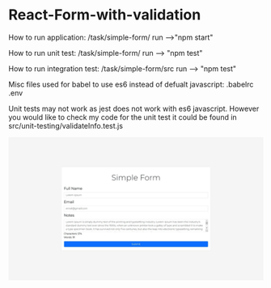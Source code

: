 # React-Form-with-validation
How to run application:
/task/simple-form/ run -->"npm start"

How to run unit test:
/task/simple-form/ run --> "npm test"

How to run integration test:
/task/simple-form/src run --> "npm test"

Misc files used for babel to use es6 instead of defualt javascript:
.babelrc
.env

Unit tests may not work as jest does not work with es6 javascript. However you would like to check
my code for the unit test it could be found in src/unit-testing/validateInfo.test.js

![](simpleForm.jpeg)
